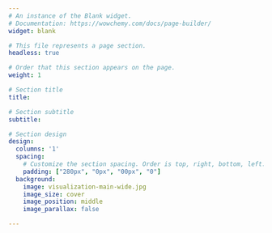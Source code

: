 ```yaml
---
# An instance of the Blank widget.
# Documentation: https://wowchemy.com/docs/page-builder/
widget: blank

# This file represents a page section.
headless: true

# Order that this section appears on the page.
weight: 1

# Section title
title: 

# Section subtitle
subtitle: 

# Section design
design:
  columns: '1'
  spacing:
    # Customize the section spacing. Order is top, right, bottom, left.
    padding: ["280px", "0px", "00px", "0"]
  background:
    image: visualization-main-wide.jpg
    image_size: cover
    image_position: middle
    image_parallax: false

---
```

